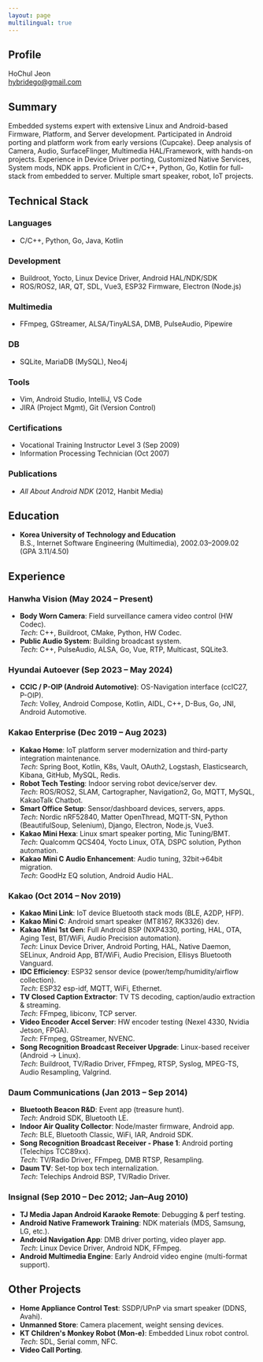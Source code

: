 ```yaml
---
layout: page
multilingual: true
---
```

## Profile
HoChul Jeon   
hybridego@gmail.com

## Summary
Embedded systems expert with extensive Linux and Android-based Firmware, Platform, and Server development. Participated in Android porting and platform work from early versions (Cupcake). Deep analysis of Camera, Audio, SurfaceFlinger, Multimedia HAL/Framework, with hands-on projects. Experience in Device Driver porting, Customized Native Services, System mods, NDK apps. Proficient in C/C++, Python, Go, Kotlin for full-stack from embedded to server. Multiple smart speaker, robot, IoT projects.

## Technical Stack
### Languages
- C/C++, Python, Go, Java, Kotlin

### Development
- Buildroot, Yocto, Linux Device Driver, Android HAL/NDK/SDK
- ROS/ROS2, IAR, QT, SDL, Vue3, ESP32 Firmware, Electron (Node.js)

### Multimedia
- FFmpeg, GStreamer, ALSA/TinyALSA, DMB, PulseAudio, Pipewire

### DB
- SQLite, MariaDB (MySQL), Neo4j

### Tools
- Vim, Android Studio, IntelliJ, VS Code
- JIRA (Project Mgmt), Git (Version Control)

### Certifications
- Vocational Training Instructor Level 3 (Sep 2009)
- Information Processing Technician (Oct 2007)

### Publications
- *All About Android NDK* (2012, Hanbit Media)

## Education
- **Korea University of Technology and Education**  
  B.S., Internet Software Engineering (Multimedia), 2002.03–2009.02 (GPA 3.11/4.50)

## Experience
### Hanwha Vision (May 2024 – Present)
- **Body Worn Camera**: Field surveillance camera video control (HW Codec).  
  *Tech*: C++, Buildroot, CMake, Python, HW Codec.
- **Public Audio System**: Building broadcast system.  
  *Tech*: C++, PulseAudio, ALSA, Go, Vue, RTP, Multicast, SQLite3.

### Hyundai Autoever (Sep 2023 – May 2024)
- **CCIC / P-OIP (Android Automotive)**: OS-Navigation interface (ccIC27, P-OIP).  
  *Tech*: Volley, Android Compose, Kotlin, AIDL, C++, D-Bus, Go, JNI, Android Automotive.

### Kakao Enterprise (Dec 2019 – Aug 2023)
- **Kakao Home**: IoT platform server modernization and third-party integration maintenance.  
  *Tech*: Spring Boot, Kotlin, K8s, Vault, OAuth2, Logstash, Elasticsearch, Kibana, GitHub, MySQL, Redis.
- **Robot Tech Testing**: Indoor serving robot device/server dev.  
  *Tech*: ROS/ROS2, SLAM, Cartographer, Navigation2, Go, MQTT, MySQL, KakaoTalk Chatbot.
- **Smart Office Setup**: Sensor/dashboard devices, servers, apps.  
  *Tech*: Nordic nRF52840, Matter OpenThread, MQTT-SN, Python (BeautifulSoup, Selenium), Django, Electron, Node.js, Vue3.
- **Kakao Mini Hexa**: Linux smart speaker porting, Mic Tuning/BMT.  
  *Tech*: Qualcomm QCS404, Yocto Linux, OTA, DSPC solution, Python automation.
- **Kakao Mini C Audio Enhancement**: Audio tuning, 32bit→64bit migration.  
  *Tech*: GoodHz EQ solution, Android Audio HAL.

### Kakao (Oct 2014 – Nov 2019)
- **Kakao Mini Link**: IoT device Bluetooth stack mods (BLE, A2DP, HFP).
- **Kakao Mini C**: Android smart speaker (MT8167, RK3326) dev.
- **Kakao Mini 1st Gen**: Full Android BSP (NXP4330, porting, HAL, OTA, Aging Test, BT/WiFi, Audio Precision automation).  
  *Tech*: Linux Device Driver, Android Porting, HAL, Native Daemon, SELinux, Android App, BT/WiFi, Audio Precision, Ellisys Bluetooth Vanguard.
- **IDC Efficiency**: ESP32 sensor device (power/temp/humidity/airflow collection).  
  *Tech*: ESP32 esp-idf, MQTT, WiFi, Ethernet.
- **TV Closed Caption Extractor**: TV TS decoding, caption/audio extraction & streaming.  
  *Tech*: FFmpeg, libiconv, TCP server.
- **Video Encoder Accel Server**: HW encoder testing (Nexel 4330, Nvidia Jetson, FPGA).  
  *Tech*: FFmpeg, GStreamer, NVENC.
- **Song Recognition Broadcast Receiver Upgrade**: Linux-based receiver (Android → Linux).  
  *Tech*: Buildroot, TV/Radio Driver, FFmpeg, RTSP, Syslog, MPEG-TS, Audio Resampling, Valgrind.

### Daum Communications (Jan 2013 – Sep 2014)
- **Bluetooth Beacon R&D**: Event app (treasure hunt).  
  *Tech*: Android SDK, Bluetooth LE.
- **Indoor Air Quality Collector**: Node/master firmware, Android app.  
  *Tech*: BLE, Bluetooth Classic, WiFi, IAR, Android SDK.
- **Song Recognition Broadcast Receiver - Phase 1**: Android porting (Telechips TCC89xx).  
  *Tech*: TV/Radio Driver, FFmpeg, DMB RTSP, Resampling.
- **Daum TV**: Set-top box tech internalization.  
  *Tech*: Telechips Android BSP, TV/Radio Driver.

### Insignal (Sep 2010 – Dec 2012; Jan–Aug 2010)
- **TJ Media Japan Android Karaoke Remote**: Debugging & perf testing.
- **Android Native Framework Training**: NDK materials (MDS, Samsung, LG, etc.).
- **Android Navigation App**: DMB driver porting, video player app.  
  *Tech*: Linux Device Driver, Android NDK, FFmpeg.
- **Android Multimedia Engine**: Early Android video engine (multi-format support).

## Other Projects
- **Home Appliance Control Test**: SSDP/UPnP via smart speaker (DDNS, Avahi).
- **Unmanned Store**: Camera placement, weight sensing devices.
- **KT Children's Monkey Robot (Mon-e)**: Embedded Linux robot control.  
  *Tech*: SDL, Serial comm, NFC.
- **Video Call Porting**.